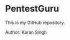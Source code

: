 <!DOCTYPE html>
<html lang="en">
<head>
    <meta charset="UTF-8">
    <meta name="viewport" content="width=device-width, initial-scale=1.0">
    <title>PentestGuru</title>
    
</head>
<body>
    <div class="container">
        <h1>PentestGuru</h1>
        <p>This is my GitHub repository.</p>
        <p class="author">Author: Karan Singh</p>
    </div>
</body>
</html>

